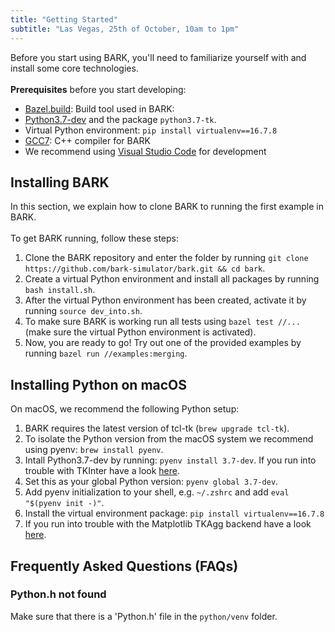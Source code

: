 ```yaml
---
title: "Getting Started"
subtitle: "Las Vegas, 25th of October, 10am to 1pm"
---
```

Before you start using BARK, you'll need to familiarize yourself with and install some core technologies. <br /><br />
<b>Prerequisites</b> before you start developing:

* [Bazel.build](https://bazel.build/): Build tool used in BARK:
* [Python3.7-dev](https://www.python.org/downloads/) and the package `python3.7-tk`.
* Virtual Python environment: `pip install virtualenv==16.7.8`
* [GCC7](https://gcc.gnu.org/gcc-7/): C++ compiler for BARK
* We recommend using [Visual Studio Code](https://code.visualstudio.com/) for development


## Installing BARK
In this section, we explain how to clone BARK to running the first example in BARK.
<br />
<br />
To get BARK running, follow these steps:
1. Clone the BARK repository and enter the folder by running `git clone https://github.com/bark-simulator/bark.git && cd bark`.
2. Create a virtual Python environment and install all packages by running `bash install.sh`.
3. After the virtual Python environment has been created, activate it by running `source dev_into.sh`.
4. To make sure BARK is working run all tests using `bazel test //...` (make sure the virtual Python environment is activated).
5. Now, you are ready to go! Try out one of the provided examples by running `bazel run //examples:merging`.


## Installing Python on macOS
On macOS, we recommend the following Python setup:

1. BARK requires the latest version of tcl-tk (`brew upgrade tcl-tk`).
2. To isolate the Python version from the macOS system we recommend using pyenv: `brew install pyenv`.
3. Intall Python3.7-dev by running: `pyenv install 3.7-dev`. If you run into trouble with TKInter have a look [here](https://stackoverflow.com/questions/60469202/unable-to-install-tkinter-with-pyenv-pythons-on-macos).
4. Set this as your global Python version: `pyenv global 3.7-dev`.
5. Add pyenv initialization to your shell, e.g. `~/.zshrc` and add `eval "$(pyenv init -)"`.
6. Install the virtual environment package: `pip install virtualenv==16.7.8`
7. If you run into trouble with the Matplotlib TKAgg backend have a look [here](https://stackoverflow.com/questions/21784641/installation-issue-with-matplotlib-python).



## Frequently Asked Questions (FAQs)

### Python.h not found
Make sure that there is a 'Python.h' file in the `python/venv` folder.
